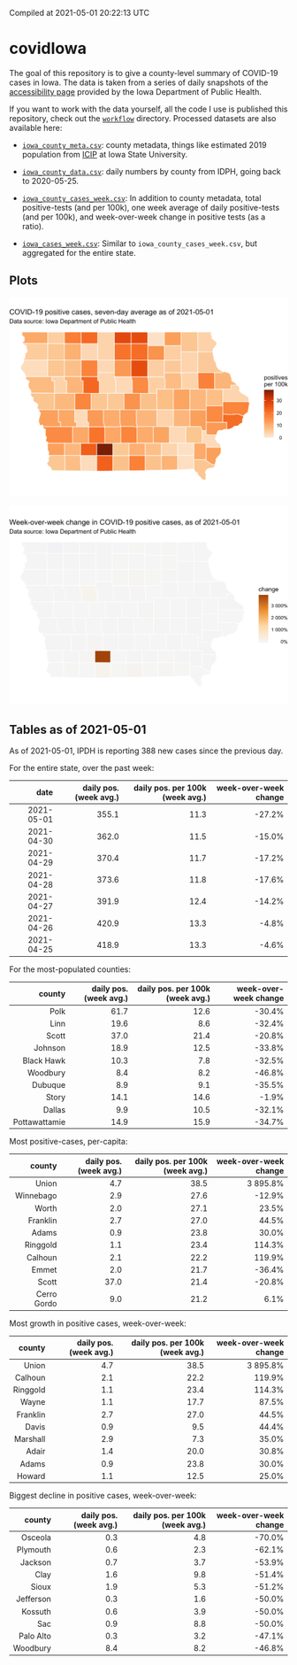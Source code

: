 Compiled at 2021-05-01 20:22:13 UTC

<!-- README.md is generated from README.Rmd. Please edit that file -->

# covidIowa

<!-- badges: start -->

<!-- badges: end -->

The goal of this repository is to give a county-level summary of
COVID-19 cases in Iowa. The data is taken from a series of daily
snapshots of the [accessibility
page](https://coronavirus.iowa.gov/pages/access) provided by the Iowa
Department of Public Health.

If you want to work with the data yourself, all the code I use is
published this repository, check out the [`workflow`](workflow)
directory. Processed datasets are also available here:

  - [`iowa_county_meta.csv`](https://raw.githubusercontent.com/ijlyttle/covidIowa/master/workflow/data/99-publish/iowa_county_meta.csv):
    county metadata, things like estimated 2019 population from
    [ICIP](https://www.icip.iastate.edu/tables/population/counties-estimates)
    at Iowa State University.

  - [`iowa_county_data.csv`](https://raw.githubusercontent.com/ijlyttle/covidIowa/master/workflow/data/99-publish/iowa_county_data.csv):
    daily numbers by county from IDPH, going back to 2020-05-25.

  - [`iowa_county_cases_week.csv`](https://raw.githubusercontent.com/ijlyttle/covidIowa/master/workflow/data/99-publish/iowa_county_data.csv):
    In addition to county metadata, total positive-tests (and per 100k),
    one week average of daily positive-tests (and per 100k), and
    week-over-week change in positive tests (as a ratio).

  - [`iowa_cases_week.csv`](https://raw.githubusercontent.com/ijlyttle/covidIowa/master/workflow/data/99-publish/iowa_cases_week.csv):
    Similar to `iowa_county_cases_week.csv`, but aggregated for the
    entire state.

## Plots

![](workflow/data/99-publish/iowa_cases.png)

![](workflow/data/99-publish/iowa_change.png)

## Tables as of 2021-05-01

As of 2021-05-01, IPDH is reporting 388 new cases since the previous
day.

For the entire state, over the past week:

|       date | daily pos. (week avg.) | daily pos. per 100k (week avg.) | week-over-week change |
| ---------: | ---------------------: | ------------------------------: | --------------------: |
| 2021-05-01 |                  355.1 |                            11.3 |               \-27.2% |
| 2021-04-30 |                  362.0 |                            11.5 |               \-15.0% |
| 2021-04-29 |                  370.4 |                            11.7 |               \-17.2% |
| 2021-04-28 |                  373.6 |                            11.8 |               \-17.6% |
| 2021-04-27 |                  391.9 |                            12.4 |               \-14.2% |
| 2021-04-26 |                  420.9 |                            13.3 |                \-4.8% |
| 2021-04-25 |                  418.9 |                            13.3 |                \-4.6% |

For the most-populated counties:

|        county | daily pos. (week avg.) | daily pos. per 100k (week avg.) | week-over-week change |
| ------------: | ---------------------: | ------------------------------: | --------------------: |
|          Polk |                   61.7 |                            12.6 |               \-30.4% |
|          Linn |                   19.6 |                             8.6 |               \-32.4% |
|         Scott |                   37.0 |                            21.4 |               \-20.8% |
|       Johnson |                   18.9 |                            12.5 |               \-33.8% |
|    Black Hawk |                   10.3 |                             7.8 |               \-32.5% |
|      Woodbury |                    8.4 |                             8.2 |               \-46.8% |
|       Dubuque |                    8.9 |                             9.1 |               \-35.5% |
|         Story |                   14.1 |                            14.6 |                \-1.9% |
|        Dallas |                    9.9 |                            10.5 |               \-32.1% |
| Pottawattamie |                   14.9 |                            15.9 |               \-34.7% |

Most positive-cases, per-capita:

|      county | daily pos. (week avg.) | daily pos. per 100k (week avg.) | week-over-week change |
| ----------: | ---------------------: | ------------------------------: | --------------------: |
|       Union |                    4.7 |                            38.5 |              3 895.8% |
|   Winnebago |                    2.9 |                            27.6 |               \-12.9% |
|       Worth |                    2.0 |                            27.1 |                 23.5% |
|    Franklin |                    2.7 |                            27.0 |                 44.5% |
|       Adams |                    0.9 |                            23.8 |                 30.0% |
|    Ringgold |                    1.1 |                            23.4 |                114.3% |
|     Calhoun |                    2.1 |                            22.2 |                119.9% |
|       Emmet |                    2.0 |                            21.7 |               \-36.4% |
|       Scott |                   37.0 |                            21.4 |               \-20.8% |
| Cerro Gordo |                    9.0 |                            21.2 |                  6.1% |

Most growth in positive cases, week-over-week:

|   county | daily pos. (week avg.) | daily pos. per 100k (week avg.) | week-over-week change |
| -------: | ---------------------: | ------------------------------: | --------------------: |
|    Union |                    4.7 |                            38.5 |              3 895.8% |
|  Calhoun |                    2.1 |                            22.2 |                119.9% |
| Ringgold |                    1.1 |                            23.4 |                114.3% |
|    Wayne |                    1.1 |                            17.7 |                 87.5% |
| Franklin |                    2.7 |                            27.0 |                 44.5% |
|    Davis |                    0.9 |                             9.5 |                 44.4% |
| Marshall |                    2.9 |                             7.3 |                 35.0% |
|    Adair |                    1.4 |                            20.0 |                 30.8% |
|    Adams |                    0.9 |                            23.8 |                 30.0% |
|   Howard |                    1.1 |                            12.5 |                 25.0% |

Biggest decline in positive cases, week-over-week:

|    county | daily pos. (week avg.) | daily pos. per 100k (week avg.) | week-over-week change |
| --------: | ---------------------: | ------------------------------: | --------------------: |
|   Osceola |                    0.3 |                             4.8 |               \-70.0% |
|  Plymouth |                    0.6 |                             2.3 |               \-62.1% |
|   Jackson |                    0.7 |                             3.7 |               \-53.9% |
|      Clay |                    1.6 |                             9.8 |               \-51.4% |
|     Sioux |                    1.9 |                             5.3 |               \-51.2% |
| Jefferson |                    0.3 |                             1.6 |               \-50.0% |
|   Kossuth |                    0.6 |                             3.9 |               \-50.0% |
|       Sac |                    0.9 |                             8.8 |               \-50.0% |
| Palo Alto |                    0.3 |                             3.2 |               \-47.1% |
|  Woodbury |                    8.4 |                             8.2 |               \-46.8% |
